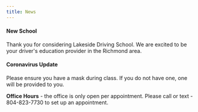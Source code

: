 ```yaml
---
title: News
---
```

#### New School

Thank you for considering Lakeside Driving School. We are excited to be your driver's education provider in the Richmond area. 

#### Coronavirus Update

Please ensure you have a mask during class. If you do not have one, one will be provided to you. 

**Office Hours** - the office is only open per appointment. Please call or text - 804-823-7730 to set up an appointment.
